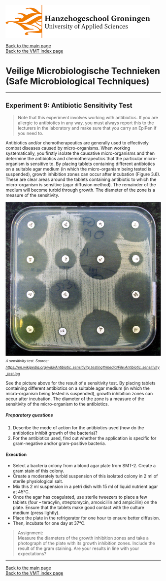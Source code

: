 ![Hanze](../hanze/hanze.png)

[Back to the main page](../index.md)  
[Back to the VMT index page](./00_vmt_index.md)  

# Veilige Microbiologische Technieken (Safe Microbiological Techniques)

---

## Experiment 9: Antibiotic Sensitivity Test

>Note that this experiment involves working with antibiotics. If you are allergic to antibiotics in any way, you must always report this to the lecturers in the laboratory and make sure that you carry an EpiPen if you need to.  
	
Antibiotics and/or chemotherapeutics are generally used to effectively combat diseases caused by micro-organisms. When working systematically, you firstly isolate the causative micro-organisms and then determine the antibiotics and chemotherapeutics that the particular micro-organism is sensitive to.
By placing tablets containing different antibiotics on a suitable agar medium (in which the micro-organism being tested is suspended), growth inhibition zones can occur after incubation (Figure 3.6). These are clear areas around the tablets containing antibiotic to which the micro-organism is sensitive (agar diffusion method). The remainder of the medium will become turbid through growth. The diameter of the zone is a measure of the sensitivity.  

![Pic](./pics/fig4.jpg)
*<sub>
A sensitivity test. Source: https://en.wikipedia.org/wiki/Antibiotic_sensitivity_testing#/media/File:Antibiotic_sensitivity_test.jpg
</sub>*

See the picture above for the result of a sensitivity test. By placing tablets containing different antibiotics on a suitable agar medium (in which the micro-organism being tested is suspended), growth inhibition zones can occur after incubation. The diameter of the zone is a measure of the sensitivity of the micro-organism to the antibiotics.

##### Preparatory questions  
1. Describe the mode of action for the antibiotics used (how do the antibiotics inhibit growth of the bacteria)?  
2. For the antibiotics used, find out whether the application is specific for gram-negative and/or gram-positive bacteria.  

#### Execution
- Select a bacteria colony from a blood agar plate from SMT-2. Create a gram stain of this colony.  
- Create a moderately turbid suspension of this isolated colony in 2 ml of sterile physiological salt.  
- Mix this 2 ml suspension in a petri dish with 15 ml of liquid nutrient agar at 45°C.  
- Once the agar has coagulated, use sterile tweezers to place a few tablets (four – teracylin, streptomycin, amoxicillin and ampicillin) on the plate. Ensure that the tablets make good contact with the culture medium (press lightly).  
- Place the plate in the refrigerator for one hour to ensure better diffusion.  
- Then, incubate for one day at 37°C.  


>Assignment:  
Measure the diameters of the growth inhibition zones and take a photograph of the plate with its growth inhibition zones. Include the result of the gram staining. Are your results in line with your expectations?

---

[Back to the main page](../index.md)  
[Back to the VMT index page](./00_vmt_index.md)  

<script type="text/x-mathjax-config">
  MathJax.Hub.Config({
    tex2jax: {
      inlineMath: [ ['$','$'], ["\\(","\\)"] ],
      processEscapes: true
    }
  });
</script>
    
<script type="text/javascript"
        src="https://cdn.mathjax.org/mathjax/latest/MathJax.js?config=TeX-AMS-MML_HTMLorMML">
</script>